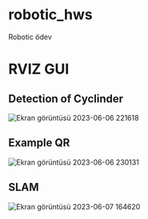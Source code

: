 # robotic_hws
Robotic ödev

# RVIZ GUI
## Detection of Cyclinder
![Ekran görüntüsü 2023-06-06 221618](https://github.com/user-attachments/assets/187ea711-e739-4978-8b61-3293d5474d61)

## Example QR
![Ekran görüntüsü 2023-06-06 230131](https://github.com/user-attachments/assets/4bb561bd-4c3d-46cf-a1c6-04cd1ef9afee)

## SLAM
![Ekran görüntüsü 2023-06-07 164620](https://github.com/user-attachments/assets/b8a00465-9b84-4264-a478-cb315c9a1766)
